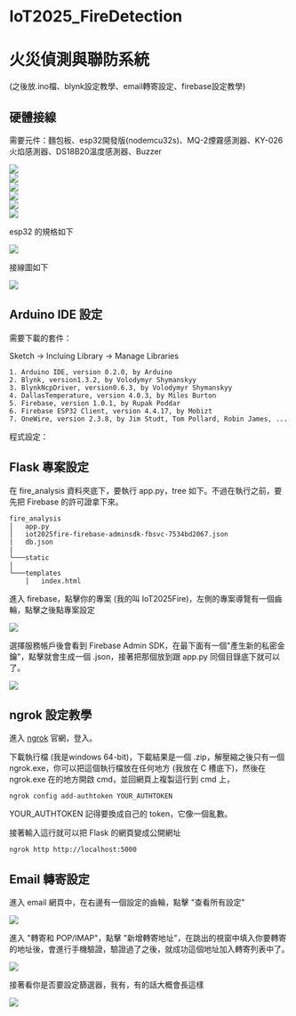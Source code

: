 # IoT2025_FireDetection

# 火災偵測與聯防系統

(之後放.ino檔、blynk設定教學、email轉寄設定、firebase設定教學)



## 硬體接線
需要元件：麵包板、esp32開發版(nodemcu32s)、MQ-2煙霧感測器、KY-026火焰感測器、DS18B20溫度感測器、Buzzer

<img src="/img/components_breadboard.jpg" />\
<img src="/img/components_mq2.jpg" />\
<img src="/img/components_ky026.jpg" />\
<img src="/img/components_ds18b20.jpg" />\
<img src="/img/components_buzzer.jpg" />\
<img src="/img/components_esp32.jpg" />

esp32 的規格如下

<img src="/img/esp32_pinout.jpg" />

接線圖如下

<img src="/img/Wiring Diagram.png" />



## Arduino IDE 設定
需要下載的套件：

Sketch -> Incluing Library -> Manage Libraries
```
1. Arduino IDE, version 0.2.0, by Arduino
2. Blynk, version1.3.2, by Volodymyr Shymanskyy
3. BlynkNcpDriver, version0.6.3, by Volodymyr Shymanskyy
4. DallasTemperature, version 4.0.3, by Miles Burton
5. Firebase, version 1.0.1, by Rupak Poddar
6. Firebase ESP32 Client, version 4.4.17, by Mobizt
7. OneWire, version 2.3.8, by Jim Studt, Tom Pollard, Robin James, ...
```

程式設定：




## Flask 專案設定
在 fire_analysis 資料夾底下，要執行 app.py，tree 如下。不過在執行之前，要先把 Firebase 的許可證拿下來。
```
fire_analysis
│   app.py
│   iot2025fire-firebase-adminsdk-fbsvc-7534bd2067.json
|   db.json
|
└───static
│   
└───templates
    │   index.html
```
進入 firebase，點擊你的專案 (我的叫 IoT2025Fire)，左側的專案導覽有一個齒輪，點擊之後點專案設定

<img src="/img/flask_1.png" />

選擇服務帳戶後會看到 Firebase Admin SDK，在最下面有一個"產生新的私密金鑰"，點擊就會生成一個 .json，接著把那個放到跟 app.py 同個目錄底下就可以了。

<img src="/img/flask_2.png" />



## ngrok 設定教學
進入 [ngrok](https://ngrok.com/) 官網，登入。

下載執行檔 (我是windows 64-bit)，下載結果是一個 .zip，解壓縮之後只有一個 ngrok.exe，你可以把這個執行檔放在任何地方 (我放在 C 槽底下)，然後在 ngrok.exe 在的地方開啟 cmd，並回網頁上複製這行到 cmd 上，
```
ngrok config add-authtoken YOUR_AUTHTOKEN
```
YOUR_AUTHTOKEN 記得要換成自己的 token，它像一個亂數。

接著輸入這行就可以把 Flask 的網頁變成公開網址
```
ngrok http http://localhost:5000
```



## Email 轉寄設定
進入 email 網頁中，在右邊有一個設定的齒輪，點擊 "查看所有設定"

<img src="/img/email_1.png" />

進入 "轉寄和 POP/IMAP"，點擊 "新增轉寄地址"，在跳出的視窗中填入你要轉寄的地址後，會進行手機驗證，驗證過了之後，就成功這個地址加入轉寄列表中了。

<img src="/img/email_2.png" />

接著看你是否要設定篩選器，我有，有的話大概會長這樣

<img src="/img/email_3.png" />



